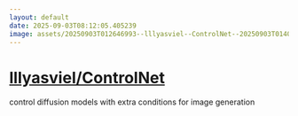 ```yaml
---
layout: default
date: 2025-09-03T08:12:05.405239
image: assets/20250903T012646993--lllyasviel--ControlNet--20250903T014031778--cropped.png
---
```


# [lllyasviel/ControlNet](https://github.com/lllyasviel/ControlNet)

control diffusion models with extra conditions for image generation

